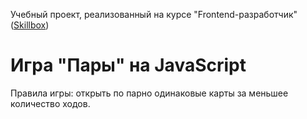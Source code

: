 Учебный проект, реализованный на курсе "Frontend-разработчик" ([Skillbox](https://skillbox.ru/))

# Игра "Пары" на JavaScript

Правила игры: открыть по парно одинаковые карты за меньшее количество ходов.

